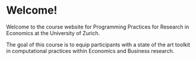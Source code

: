 # Welcome!

Welcome to the course website for Programming Practices for Research in Economics at the University of Zurich.

The goal of this course is to equip participants with a state of the art toolkit in computational practices within Economics and Business research.

